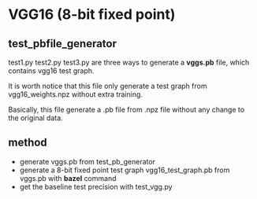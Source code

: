 # VGG16 (8-bit fixed point)



## test_pbfile_generator

test1.py test2.py test3.py are three ways to generate a **vggs.pb** file, which contains vgg16 test graph.

It is worth notice that this file only generate a test graph from vgg16_weights.npz without extra training.

Basically, this file generate a .pb file from .npz file without any change to the original data.

## method

* generate vggs.pb from test_pb_generator
* generate a 8-bit fixed point test graph vgg16_test_graph.pb from vggs.pb with **bazel** command
* get the baseline test precision with test_vgg.py
